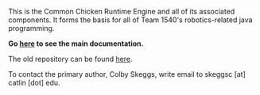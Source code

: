 This is the Common Chicken Runtime Engine and all of its associated components.
It forms the basis for all of Team 1540's robotics-related java programming.

**Go [here](https://github.com/flamingchickens1540/Common-Chicken-Runtime-Engine/wiki) to see the main documentation.**

The old repository can be found [here](https://bitbucket.org/col6y/common-chicken-runtime-engine/wiki/Home).

To contact the primary author, Colby Skeggs, write email to skeggsc [at] catlin [dot] edu.
